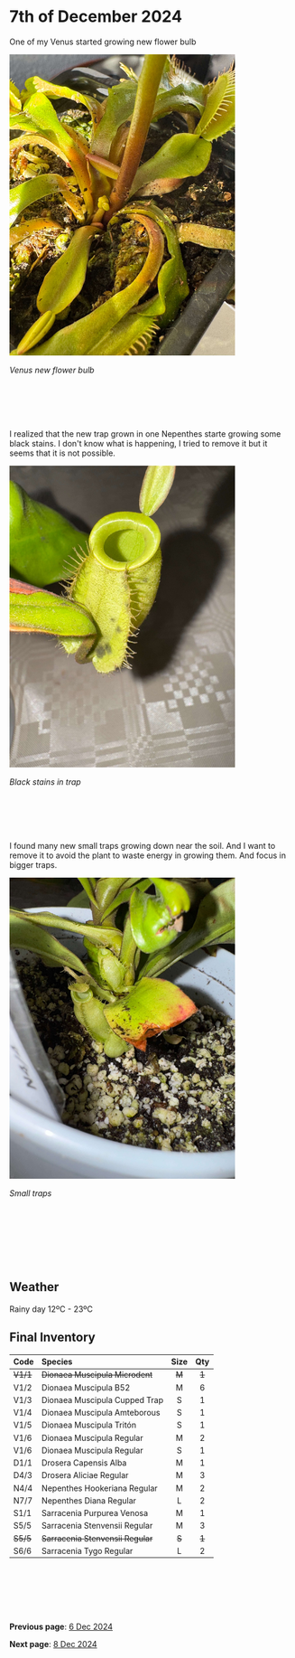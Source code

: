 # 7th of December 2024

One of my Venus started growing new flower bulb

<img src="../../docs/resource/img/20241207/07122024_1.jpeg" alt="Venus new flower bulb" width="400">

*Venus new flower bulb*

<br><br><br><br>

I realized that the new trap grown in one Nepenthes starte growing some black stains. I don't know what is happening, I tried to remove it but it seems that it is not possible.

<img src="../../docs/resource/img/20241207/07122024_2.jpeg" alt="Black stains in trap" width="400">

*Black stains in trap*

<br><br><br><br>


I found many new small traps growing down near the soil. And I want to remove it to avoid the plant to waste energy in growing them. And focus in bigger traps.

<img src="../../docs/resource/img/20241207/07122024_3.jpeg" alt="Small traps" width="400">

*Small traps*

<br><br><br><br>
<br><br>

## Weather

Rainy day  12ºC - 23ºC


## Final Inventory

| Code  |  Species                           | Size  |  Qty  |
| :---- | :--------------------------------- | :--: | :---: |
| ~~V1/1~~  |  ~~Dionaea Muscipula Microdent~~       | ~~M~~    |   ~~1~~   |
| V1/2  |  Dionaea Muscipula B52             | M    |   6   |
| V1/3  |  Dionaea Muscipula Cupped Trap     | S    |   1   |
| V1/4  |  Dionaea Muscipula Amteborous      | S    |   1   |
| V1/5  |  Dionaea Muscipula Tritón          | S    |   1   |
| V1/6  |  Dionaea Muscipula Regular         | M    |   2   |
| V1/6  |  Dionaea Muscipula Regular         | S    |   1   |
| D1/1  |  Drosera Capensis Alba             | M    |   1   |
| D4/3  |  Drosera Aliciae Regular           | M    |   3   |
| N4/4  |  Nepenthes Hookeriana Regular      | M    |   2   |
| N7/7  |  Nepenthes Diana Regular           | L    |   2   |
| S1/1  |  Sarracenia Purpurea Venosa        | M    |   1   |
| S5/5  |  Sarracenia Stenvensii Regular     | M    |   3   |
| ~~S5/5~~  |  ~~Sarracenia Stenvensii Regular~~     | ~~S~~    |   ~~1~~   |
| S6/6  |  Sarracenia Tygo Regular           | L    |   2   |

<br>
<br>
<br>
<br>
<br>

**Previous page**: <a href="./6_dec_2024">6 Dec 2024</a>

**Next page**: <a href="./8_dec_2024">8 Dec 2024</a>
<br>
<br>
<br>
<br>
<br>
<br>